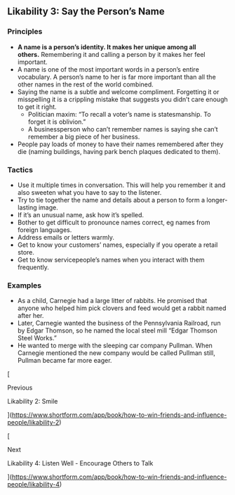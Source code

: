 ## Likability 3: Say the Person’s Name

### Principles

- **A name is a person’s identity. It makes her unique among all others.** Remembering it and calling a person by it makes her feel important.
- A name is one of the most important words in a person’s entire vocabulary. A person’s name to her is far more important than all the other names in the rest of the world combined.
- Saying the name is a subtle and welcome compliment. Forgetting it or misspelling it is a crippling mistake that suggests you didn’t care enough to get it right.
    - Politician maxim: “To recall a voter’s name is statesmanship. To forget it is oblivion.”
    - A businessperson who can’t remember names is saying she can’t remember a big piece of her business.
- People pay loads of money to have their names remembered after they die (naming buildings, having park bench plaques dedicated to them).

### Tactics

- Use it multiple times in conversation. This will help you remember it and also sweeten what you have to say to the listener.
- Try to tie together the name and details about a person to form a longer-lasting image.
- If it’s an unusual name, ask how it’s spelled.
- Bother to get difficult to pronounce names correct, eg names from foreign languages.
- Address emails or letters warmly.
- Get to know your customers’ names, especially if you operate a retail store.
- Get to know servicepeople’s names when you interact with them frequently.

### Examples

- As a child, Carnegie had a large litter of rabbits. He promised that anyone who helped him pick clovers and feed would get a rabbit named after her.
- Later, Carnegie wanted the business of the Pennsylvania Railroad, run by Edgar Thomson, so he named the local steel mill “Edgar Thomson Steel Works.”
- He wanted to merge with the sleeping car company Pullman. When Carnegie mentioned the new company would be called Pullman still, Pullman became far more eager.

[

Previous

Likability 2: Smile

](https://www.shortform.com/app/book/how-to-win-friends-and-influence-people/likability-2)

[

Next

Likability 4: Listen Well - Encourage Others to Talk

](https://www.shortform.com/app/book/how-to-win-friends-and-influence-people/likability-4)